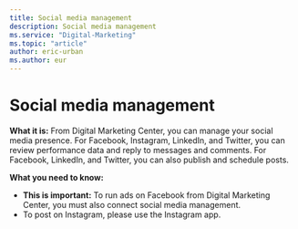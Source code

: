 ```yaml
---
title: Social media management
description: Social media management
ms.service: "Digital-Marketing"
ms.topic: "article"
author: eric-urban
ms.author: eur
---
```


# Social media management

**What it is:**  From Digital Marketing Center, you can manage your social media presence. For Facebook, Instagram, LinkedIn, and Twitter, you can review performance data and reply to messages and comments. For Facebook, LinkedIn, and Twitter, you can also publish and schedule posts.

**What you need to know:**
- **This is important:**  To run ads on Facebook from Digital Marketing Center, you must also connect social media management.
- To post on Instagram, please use the Instagram app.


